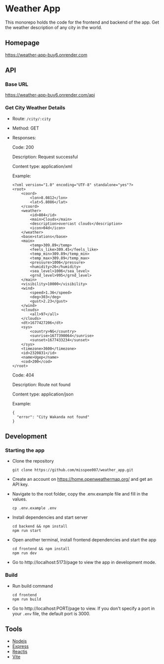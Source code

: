 # Weather App
This monorepo holds the code for the frontend and backend of the app. Get the weather description of any city in the world.

## Homepage
https://weather-app-buy6.onrender.com

## API
### Base URL
https://weather-app-buy6.onrender.com/api

### Get City Weather Details
- Route: `/city/:city`
- Method: GET
- Responses:

    Code: 200
    
    Description: Request successful
    
    Content type: application/xml
    
    Example:
    
      <?xml version="1.0" encoding="UTF-8" standalone="yes"?>
      <root>
          <coord>
              <lon>8.0812</lon>
              <lat>5.8086</lat>
          </coord>
          <weather>
              <id>804</id>
              <main>Clouds</main>
              <description>overcast clouds</description>
              <icon>04d</icon>
          </weather>
          <base>stations</base>
          <main>
              <temp>309.89</temp>
              <feels_like>309.45</feels_like>
              <temp_min>309.89</temp_min>
              <temp_max>309.89</temp_max>
              <pressure>1006</pressure>
              <humidity>26</humidity>
              <sea_level>1006</sea_level>
              <grnd_level>995</grnd_level>
          </main>
          <visibility>10000</visibility>
          <wind>
              <speed>1.36</speed>
              <deg>303</deg>
              <gust>2.23</gust>
          </wind>
          <clouds>
              <all>97</all>
          </clouds>
          <dt>1677427206</dt>
          <sys>
              <country>NG</country>
              <sunrise>1677390064</sunrise>
              <sunset>1677433234</sunset>
          </sys>
          <timezone>3600</timezone>
          <id>2320831</id>
          <name>Ugep</name>
          <cod>200</cod>
      </root>
      
    Code: 404
    
    Description: Route not found
    
    Content type: application/json
    
    Example:
    
      {
        "error": "City Wakanda not found"
      }     

## Development
### Starting the app
- Clone the repository
  ```
  git clone https://github.com/misspee007/weather_app.git
  ```
- Create an account on https://home.openweathermap.org/ and get an API key.

- Navigate to the root folder, copy the .env.example file and fill in the values. 
  ```
  cp .env.example .env
  ```
- Install dependencies and start server
  ```
  cd backend && npm install
  npm run start
  ```
- Open another terminal, install frontend dependencies and start the app
  ```
  cd frontend && npm install
  npm run dev
  ```
- Go to http://localhost:5173/page to view the app in development mode.
  
### Build
- Run build command
  ```
  cd frontend
  npm run build
  ```
- Go to http://localhost:PORT/page to view. If you don't specify a port in your `.env` file, the default port is 3000.

## Tools
- [Nodejs](https://nodejs.org)
- [Express](https://expressjs.com)
- [Reactjs](https://reactjs.org/)
- [Vite](https://vitejs.dev)
